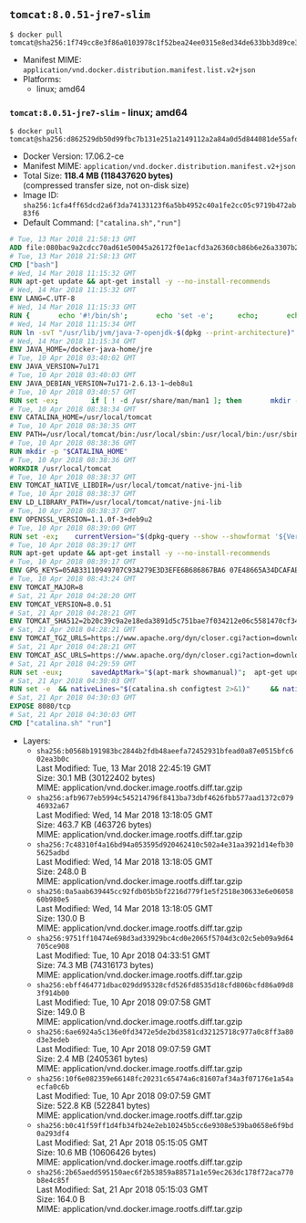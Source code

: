 ## `tomcat:8.0.51-jre7-slim`

```console
$ docker pull tomcat@sha256:1f749cc8e3f86a0103978c1f52bea24ee0315e8ed34de633bb3d89ce3d73c977
```

-	Manifest MIME: `application/vnd.docker.distribution.manifest.list.v2+json`
-	Platforms:
	-	linux; amd64

### `tomcat:8.0.51-jre7-slim` - linux; amd64

```console
$ docker pull tomcat@sha256:d862529db50d99fbc7b131e251a2149112a2a84a0d5d844081de55afd48fd518
```

-	Docker Version: 17.06.2-ce
-	Manifest MIME: `application/vnd.docker.distribution.manifest.v2+json`
-	Total Size: **118.4 MB (118437620 bytes)**  
	(compressed transfer size, not on-disk size)
-	Image ID: `sha256:1cfa4ff65dcd2a6f3da74133123f6a5bb4952c40a1fe2cc05c9719b472ab83f6`
-	Default Command: `["catalina.sh","run"]`

```dockerfile
# Tue, 13 Mar 2018 21:58:13 GMT
ADD file:080bac9a2cdcc70ad61e50045a26172f0e1acfd3a26360cb86b6e26a3307b2e1 in / 
# Tue, 13 Mar 2018 21:58:13 GMT
CMD ["bash"]
# Wed, 14 Mar 2018 11:15:32 GMT
RUN apt-get update && apt-get install -y --no-install-recommends 		bzip2 		unzip 		xz-utils 	&& rm -rf /var/lib/apt/lists/*
# Wed, 14 Mar 2018 11:15:32 GMT
ENV LANG=C.UTF-8
# Wed, 14 Mar 2018 11:15:33 GMT
RUN { 		echo '#!/bin/sh'; 		echo 'set -e'; 		echo; 		echo 'dirname "$(dirname "$(readlink -f "$(which javac || which java)")")"'; 	} > /usr/local/bin/docker-java-home 	&& chmod +x /usr/local/bin/docker-java-home
# Wed, 14 Mar 2018 11:15:34 GMT
RUN ln -svT "/usr/lib/jvm/java-7-openjdk-$(dpkg --print-architecture)" /docker-java-home
# Wed, 14 Mar 2018 11:15:34 GMT
ENV JAVA_HOME=/docker-java-home/jre
# Tue, 10 Apr 2018 03:40:02 GMT
ENV JAVA_VERSION=7u171
# Tue, 10 Apr 2018 03:40:03 GMT
ENV JAVA_DEBIAN_VERSION=7u171-2.6.13-1~deb8u1
# Tue, 10 Apr 2018 03:40:57 GMT
RUN set -ex; 		if [ ! -d /usr/share/man/man1 ]; then 		mkdir -p /usr/share/man/man1; 	fi; 		apt-get update; 	apt-get install -y 		openjdk-7-jre-headless="$JAVA_DEBIAN_VERSION" 	; 	rm -rf /var/lib/apt/lists/*; 		[ "$(readlink -f "$JAVA_HOME")" = "$(docker-java-home)" ]; 		update-alternatives --get-selections | awk -v home="$(readlink -f "$JAVA_HOME")" 'index($3, home) == 1 { $2 = "manual"; print | "update-alternatives --set-selections" }'; 	update-alternatives --query java | grep -q 'Status: manual'
# Tue, 10 Apr 2018 08:38:34 GMT
ENV CATALINA_HOME=/usr/local/tomcat
# Tue, 10 Apr 2018 08:38:35 GMT
ENV PATH=/usr/local/tomcat/bin:/usr/local/sbin:/usr/local/bin:/usr/sbin:/usr/bin:/sbin:/bin
# Tue, 10 Apr 2018 08:38:36 GMT
RUN mkdir -p "$CATALINA_HOME"
# Tue, 10 Apr 2018 08:38:36 GMT
WORKDIR /usr/local/tomcat
# Tue, 10 Apr 2018 08:38:37 GMT
ENV TOMCAT_NATIVE_LIBDIR=/usr/local/tomcat/native-jni-lib
# Tue, 10 Apr 2018 08:38:37 GMT
ENV LD_LIBRARY_PATH=/usr/local/tomcat/native-jni-lib
# Tue, 10 Apr 2018 08:38:37 GMT
ENV OPENSSL_VERSION=1.1.0f-3+deb9u2
# Tue, 10 Apr 2018 08:39:00 GMT
RUN set -ex; 	currentVersion="$(dpkg-query --show --showformat '${Version}\n' openssl)"; 	if dpkg --compare-versions "$currentVersion" '<<' "$OPENSSL_VERSION"; then 		if ! grep -q stretch /etc/apt/sources.list; then 			{ 				echo 'deb http://deb.debian.org/debian stretch main'; 				echo 'deb http://security.debian.org stretch/updates main'; 				echo 'deb http://deb.debian.org/debian stretch-updates main'; 			} > /etc/apt/sources.list.d/stretch.list; 			{ 				echo 'Package: *'; 				echo 'Pin: release n=stretch*'; 				echo 'Pin-Priority: -10'; 				echo; 				echo 'Package: openssl libssl*'; 				echo "Pin: version $OPENSSL_VERSION"; 				echo 'Pin-Priority: 990'; 			} > /etc/apt/preferences.d/stretch-openssl; 		fi; 		apt-get update; 		apt-get install -y --no-install-recommends openssl="$OPENSSL_VERSION"; 		rm -rf /var/lib/apt/lists/*; 	fi
# Tue, 10 Apr 2018 08:39:17 GMT
RUN apt-get update && apt-get install -y --no-install-recommends 		libapr1 	&& rm -rf /var/lib/apt/lists/*
# Tue, 10 Apr 2018 08:39:17 GMT
ENV GPG_KEYS=05AB33110949707C93A279E3D3EFE6B686867BA6 07E48665A34DCAFAE522E5E6266191C37C037D42 47309207D818FFD8DCD3F83F1931D684307A10A5 541FBE7D8F78B25E055DDEE13C370389288584E7 61B832AC2F1C5A90F0F9B00A1C506407564C17A3 713DA88BE50911535FE716F5208B0AB1D63011C7 79F7026C690BAA50B92CD8B66A3AD3F4F22C4FED 9BA44C2621385CB966EBA586F72C284D731FABEE A27677289986DB50844682F8ACB77FC2E86E29AC A9C5DF4D22E99998D9875A5110C01C5A2F6059E7 DCFD35E0BF8CA7344752DE8B6FB21E8933C60243 F3A04C595DB5B6A5F1ECA43E3B7BBB100D811BBE F7DA48BB64BCB84ECBA7EE6935CD23C10D498E23
# Tue, 10 Apr 2018 08:43:24 GMT
ENV TOMCAT_MAJOR=8
# Sat, 21 Apr 2018 04:28:20 GMT
ENV TOMCAT_VERSION=8.0.51
# Sat, 21 Apr 2018 04:28:21 GMT
ENV TOMCAT_SHA512=2b20c39c9a2e18eda3891d5c751bae7f034212e06c5581470cf3448ed537a2b9e5f7f662621fcfd33cbf956b0800f0d3281bdf543e5c659b2b3ff74652504ca4
# Sat, 21 Apr 2018 04:28:21 GMT
ENV TOMCAT_TGZ_URLS=https://www.apache.org/dyn/closer.cgi?action=download&filename=tomcat/tomcat-8/v8.0.51/bin/apache-tomcat-8.0.51.tar.gz 	https://www-us.apache.org/dist/tomcat/tomcat-8/v8.0.51/bin/apache-tomcat-8.0.51.tar.gz 	https://www.apache.org/dist/tomcat/tomcat-8/v8.0.51/bin/apache-tomcat-8.0.51.tar.gz 	https://archive.apache.org/dist/tomcat/tomcat-8/v8.0.51/bin/apache-tomcat-8.0.51.tar.gz
# Sat, 21 Apr 2018 04:28:21 GMT
ENV TOMCAT_ASC_URLS=https://www.apache.org/dyn/closer.cgi?action=download&filename=tomcat/tomcat-8/v8.0.51/bin/apache-tomcat-8.0.51.tar.gz.asc 	https://www-us.apache.org/dist/tomcat/tomcat-8/v8.0.51/bin/apache-tomcat-8.0.51.tar.gz.asc 	https://www.apache.org/dist/tomcat/tomcat-8/v8.0.51/bin/apache-tomcat-8.0.51.tar.gz.asc 	https://archive.apache.org/dist/tomcat/tomcat-8/v8.0.51/bin/apache-tomcat-8.0.51.tar.gz.asc
# Sat, 21 Apr 2018 04:29:59 GMT
RUN set -eux; 		savedAptMark="$(apt-mark showmanual)"; 	apt-get update; 		apt-get install -y --no-install-recommends gnupg dirmngr; 		export GNUPGHOME="$(mktemp -d)"; 	for key in $GPG_KEYS; do 		gpg --keyserver ha.pool.sks-keyservers.net --recv-keys "$key"; 	done; 		apt-get install -y --no-install-recommends wget ca-certificates; 		success=; 	for url in $TOMCAT_TGZ_URLS; do 		if wget -O tomcat.tar.gz "$url"; then 			success=1; 			break; 		fi; 	done; 	[ -n "$success" ]; 		echo "$TOMCAT_SHA512 *tomcat.tar.gz" | sha512sum -c -; 		success=; 	for url in $TOMCAT_ASC_URLS; do 		if wget -O tomcat.tar.gz.asc "$url"; then 			success=1; 			break; 		fi; 	done; 	[ -n "$success" ]; 		gpg --batch --verify tomcat.tar.gz.asc tomcat.tar.gz; 	tar -xvf tomcat.tar.gz --strip-components=1; 	rm bin/*.bat; 	rm tomcat.tar.gz*; 	rm -rf "$GNUPGHOME"; 		nativeBuildDir="$(mktemp -d)"; 	tar -xvf bin/tomcat-native.tar.gz -C "$nativeBuildDir" --strip-components=1; 	apt-get install -y --no-install-recommends 		dpkg-dev 		gcc 		libapr1-dev 		libssl-dev 		make 		"openjdk-${JAVA_VERSION%%[.~bu-]*}-jdk=$JAVA_DEBIAN_VERSION" 	; 	( 		export CATALINA_HOME="$PWD"; 		cd "$nativeBuildDir/native"; 		gnuArch="$(dpkg-architecture --query DEB_BUILD_GNU_TYPE)"; 		./configure 			--build="$gnuArch" 			--libdir="$TOMCAT_NATIVE_LIBDIR" 			--prefix="$CATALINA_HOME" 			--with-apr="$(which apr-1-config)" 			--with-java-home="$(docker-java-home)" 			--with-ssl=yes; 		make -j "$(nproc)"; 		make install; 	); 	rm -rf "$nativeBuildDir"; 	rm bin/tomcat-native.tar.gz; 		apt-mark auto '.*' > /dev/null; 	[ -z "$savedAptMark" ] || apt-mark manual $savedAptMark; 	apt-get purge -y --auto-remove -o APT::AutoRemove::RecommendsImportant=false; 	rm -rf /var/lib/apt/lists/*; 		find ./bin/ -name '*.sh' -exec sed -ri 's|^#!/bin/sh$|#!/usr/bin/env bash|' '{}' +
# Sat, 21 Apr 2018 04:30:03 GMT
RUN set -e 	&& nativeLines="$(catalina.sh configtest 2>&1)" 	&& nativeLines="$(echo "$nativeLines" | grep 'Apache Tomcat Native')" 	&& nativeLines="$(echo "$nativeLines" | sort -u)" 	&& if ! echo "$nativeLines" | grep 'INFO: Loaded APR based Apache Tomcat Native library' >&2; then 		echo >&2 "$nativeLines"; 		exit 1; 	fi
# Sat, 21 Apr 2018 04:30:03 GMT
EXPOSE 8080/tcp
# Sat, 21 Apr 2018 04:30:03 GMT
CMD ["catalina.sh" "run"]
```

-	Layers:
	-	`sha256:b0568b191983bc2844b2fdb48aeefa72452931bfead0a87e0515bfc602ea3b0c`  
		Last Modified: Tue, 13 Mar 2018 22:45:19 GMT  
		Size: 30.1 MB (30122402 bytes)  
		MIME: application/vnd.docker.image.rootfs.diff.tar.gzip
	-	`sha256:afb9677eb5994c545214796f8413ba73dbf4626fbb577aad1372c07946932a67`  
		Last Modified: Wed, 14 Mar 2018 13:18:05 GMT  
		Size: 463.7 KB (463726 bytes)  
		MIME: application/vnd.docker.image.rootfs.diff.tar.gzip
	-	`sha256:7c48310f4a16bd94a053595d920462410c502a4e31aa3921d14efb305625adbd`  
		Last Modified: Wed, 14 Mar 2018 13:18:05 GMT  
		Size: 248.0 B  
		MIME: application/vnd.docker.image.rootfs.diff.tar.gzip
	-	`sha256:0a5aab639445cc92fdb05b5bf2216d779f1e5f2518e30633e6e0605860b980e5`  
		Last Modified: Wed, 14 Mar 2018 13:18:05 GMT  
		Size: 130.0 B  
		MIME: application/vnd.docker.image.rootfs.diff.tar.gzip
	-	`sha256:9751ff10474e698d3ad33929bc4cd0e2065f5704d3c02c5eb09a9d64705ce908`  
		Last Modified: Tue, 10 Apr 2018 04:33:51 GMT  
		Size: 74.3 MB (74316173 bytes)  
		MIME: application/vnd.docker.image.rootfs.diff.tar.gzip
	-	`sha256:ebff464771dbac029dd95328cfd526fd8535d18cfd806bcfd86a09d83f914b00`  
		Last Modified: Tue, 10 Apr 2018 09:07:58 GMT  
		Size: 149.0 B  
		MIME: application/vnd.docker.image.rootfs.diff.tar.gzip
	-	`sha256:6ae6924a5c136e0fd3472e5de2bd3581cd32125718c977a0c8ff3a80d3e3edeb`  
		Last Modified: Tue, 10 Apr 2018 09:07:59 GMT  
		Size: 2.4 MB (2405361 bytes)  
		MIME: application/vnd.docker.image.rootfs.diff.tar.gzip
	-	`sha256:10f6e082359e66148fc20231c65474a6c81607af34a3f07176e1a54aecfa0c6b`  
		Last Modified: Tue, 10 Apr 2018 09:07:59 GMT  
		Size: 522.8 KB (522841 bytes)  
		MIME: application/vnd.docker.image.rootfs.diff.tar.gzip
	-	`sha256:b0c41f59ff1d4fb34fb24e2eb10245b5cc6e9308e539ba0658e6f9bd0a293df4`  
		Last Modified: Sat, 21 Apr 2018 05:15:05 GMT  
		Size: 10.6 MB (10606426 bytes)  
		MIME: application/vnd.docker.image.rootfs.diff.tar.gzip
	-	`sha256:2b65aedd595150aec6f2b53859a88571a1e59ec263dc178f72aca770b8e4c85f`  
		Last Modified: Sat, 21 Apr 2018 05:15:03 GMT  
		Size: 164.0 B  
		MIME: application/vnd.docker.image.rootfs.diff.tar.gzip
